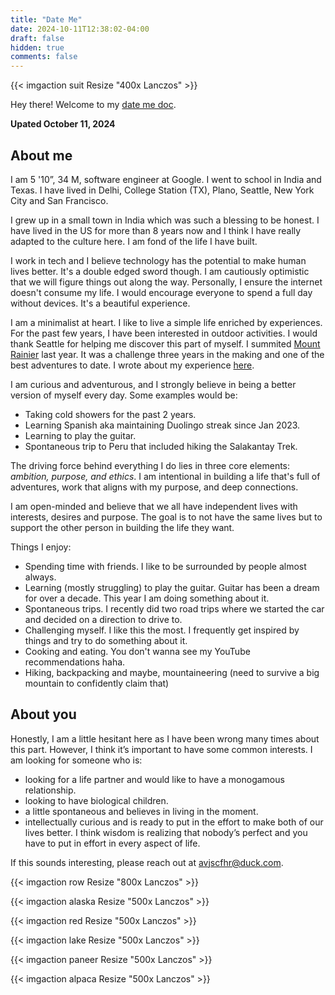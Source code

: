 ```yaml
---
title: "Date Me"
date: 2024-10-11T12:38:02-04:00
draft: false
hidden: true
comments: false
---
```


{{< imgaction suit Resize "400x Lanczos" >}}

Hey there! Welcome to my [date me doc](https://www.nytimes.com/2023/08/02/style/date-me-docs.html).

**Upated October 11, 2024**

## About me

I am 5 '10”, 34 M, software engineer at Google. I went to school in India and Texas. I have lived in Delhi, College Station (TX), Plano, Seattle, New York City and San Francisco.


I grew up in a small town in India which was such a blessing to be honest. I have lived in the US for more than 8 years now and I think I have really adapted to the culture here. I am fond of the life I have built.


I work in tech and I believe technology has the potential to make human lives better. It's a double edged sword though. I am cautiously optimistic that we will figure  things out along the way. Personally, I ensure the internet doesn't consume my life. I would encourage everyone to spend a full day without devices. It's a beautiful experience. 


I am a minimalist at heart. I like to live a simple life enriched by experiences. For the past few years, I have been interested in outdoor activities. I would thank Seattle for helping me discover this part of myself. I summited [Mount Rainier](https://en.wikipedia.org/wiki/Mount_Rainier) last year. It was a challenge three years in the making and one of the best adventures to date. I wrote about my experience [here](https://yasharma.xyz/posts/rainier). 

I am curious and adventurous, and I strongly believe in being a better version of myself every day. Some examples would be: 

* Taking cold showers for the past 2 years.
* Learning Spanish aka maintaining Duolingo streak since Jan 2023.
* Learning to play the guitar.
* Spontaneous trip to Peru that included hiking the Salakantay Trek.


The driving force behind everything I do lies in three core elements: *ambition, purpose, and ethics*. I am intentional in building a life that's full of adventures, work that aligns with my purpose, and deep connections.

I am open-minded and believe that we all have independent lives with interests, desires and purpose. The goal is to not have the same lives but to support the other person in building the life they want.

Things I enjoy:

* Spending time with friends. I like to be surrounded by people almost always. 
* Learning (mostly struggling) to play the guitar. Guitar has been a dream for over a decade. This year I am doing something about it.
* Spontaneous trips. I recently did two road trips where we started the car and decided on a direction to drive to.
* Challenging myself. I like this the most. I frequently get inspired by things and try to do something about it.
* Cooking and eating. You don't wanna see my YouTube recommendations haha.
* Hiking, backpacking and maybe, mountaineering (need to survive a big mountain to confidently claim that)


## About you


Honestly, I am a little hesitant here as I have been wrong many times about this part. However, I think it’s important to have some common interests. I am looking for someone who is:

* looking for a life partner and would like to have a monogamous relationship.
* looking to have biological children.
* a little spontaneous and believes in living in the moment.
* intellectually curious and is ready to put in the effort to make both of our lives better. I think wisdom is realizing that nobody’s perfect and you have to put in effort in every aspect of life.

If this sounds interesting, please reach out at avjscfhr@duck.com.

{{< imgaction row Resize "800x Lanczos" >}}

{{< imgaction alaska Resize "500x Lanczos" >}}

{{< imgaction red Resize "500x Lanczos" >}}

{{< imgaction lake Resize "500x Lanczos" >}}

{{< imgaction paneer Resize "500x Lanczos" >}}

{{< imgaction alpaca Resize "500x Lanczos" >}}
